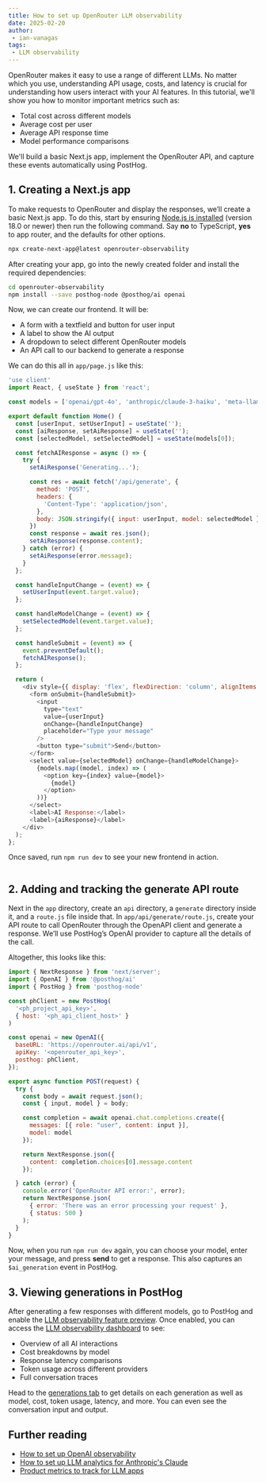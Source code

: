```yaml
---
title: How to set up OpenRouter LLM observability
date: 2025-02-20
author:
 - ian-vanagas
tags:
 - LLM observability
---
```


OpenRouter makes it easy to use a range of different LLMs. No matter which you use, understanding API usage, costs, and latency is crucial for understanding how users interact with your AI features. In this tutorial, we'll show you how to monitor important metrics such as:

- Total cost across different models
- Average cost per user
- Average API response time
- Model performance comparisons

We'll build a basic Next.js app, implement the OpenRouter API, and capture these events automatically using PostHog.

## 1. Creating a Next.js app

To make requests to OpenRouter and display the responses, we’ll create a basic Next.js app. To do this, start by ensuring [Node.js is installed](https://nodejs.dev/en/learn/how-to-install-nodejs/) (version 18.0 or newer) then run the following command. Say **no** to TypeScript, **yes** to app router, and the defaults for other options.

```bash
npx create-next-app@latest openrouter-observability
```

After creating your app, go into the newly created folder and install the required dependencies:

```bash
cd openrouter-observability
npm install --save posthog-node @posthog/ai openai
```

Now, we can create our frontend. It will be:

- A form with a textfield and button for user input
- A label to show the AI output
- A dropdown to select different OpenRouter models
- An API call to our backend to generate a response

We can do this all in `app/page.js` like this:

```js
'use client'
import React, { useState } from 'react';

const models = ['openai/gpt-4o', 'anthropic/claude-3-haiku', 'meta-llama/llama-2-70b-chat'];

export default function Home() {
  const [userInput, setUserInput] = useState('');
  const [aiResponse, setAiResponse] = useState('');
  const [selectedModel, setSelectedModel] = useState(models[0]);

  const fetchAIResponse = async () => {
    try {
      setAiResponse('Generating...');

      const res = await fetch('/api/generate', {
        method: 'POST',
        headers: {
          'Content-Type': 'application/json',
        },
        body: JSON.stringify({ input: userInput, model: selectedModel }),
      })
      const response = await res.json();
      setAiResponse(response.content);
    } catch (error) {
      setAiResponse(error.message);
    }
  };

  const handleInputChange = (event) => {
    setUserInput(event.target.value);
  };

  const handleModelChange = (event) => {
    setSelectedModel(event.target.value);
  };

  const handleSubmit = (event) => {
    event.preventDefault();
    fetchAIResponse();
  };

  return (
    <div style={{ display: 'flex', flexDirection: 'column', alignItems: 'center', justifyContent: 'center', minHeight: '100vh', gap: '20px' }}>
      <form onSubmit={handleSubmit}>
        <input
          type="text"
          value={userInput}
          onChange={handleInputChange}
          placeholder="Type your message"
        />
        <button type="submit">Send</button>
      </form>
      <select value={selectedModel} onChange={handleModelChange}>
        {models.map((model, index) => (
          <option key={index} value={model}>
            {model}
          </option>
        ))}
      </select>
      <label>AI Response:</label>
      <label>{aiResponse}</label>
    </div>
  );
};

```

Once saved, run `npm run dev` to see your new frontend in action.

![]()

## 2. Adding and tracking the generate API route

Next in the `app` directory, create an `api` directory, a `generate` directory inside it, and a `route.js` file inside that. In `app/api/generate/route.js`, create your API route to call OpenRouter through the OpenAPI client and generate a response. We’ll use PostHog’s OpenAI provider to capture all the details of the call.

Altogether, this looks like this:

```js
import { NextResponse } from 'next/server';
import { OpenAI } from '@posthog/ai'
import { PostHog } from 'posthog-node'

const phClient = new PostHog(
  '<ph_project_api_key>',
  { host: '<ph_api_client_host>' }
)

const openai = new OpenAI({
  baseURL: 'https://openrouter.ai/api/v1',
  apiKey: '<openrouter_api_key>',
  posthog: phClient,
});

export async function POST(request) {
  try {
    const body = await request.json();
    const { input, model } = body;

    const completion = await openai.chat.completions.create({
      messages: [{ role: "user", content: input }],
      model: model
    });

    return NextResponse.json({
      content: completion.choices[0].message.content
    });

  } catch (error) {
    console.error('OpenRouter API error:', error);
    return NextResponse.json(
      { error: 'There was an error processing your request' },
      { status: 500 }
    );
  }
}
```

Now, when you run `npm run dev` again, you can choose your model, enter your message, and press **send** to get a response. This also captures an `$ai_generation` event in PostHog.

<ProductScreenshot
  imageLight="https://res.cloudinary.com/dmukukwp6/image/upload/Clean_Shot_2025_02_20_at_14_38_43_2x_ad1da3c171.png"
  imageDark="https://res.cloudinary.com/dmukukwp6/image/upload/Clean_Shot_2025_02_20_at_14_39_10_2x_68549e274d.png"
  alt="PostHog"
  classes="rounded"
/>

## 3. Viewing generations in PostHog

After generating a few responses with different models, go to PostHog and enable the [LLM observability feature preview](https://app.posthog.com/settings/user-feature-previews%3Allm-observability). Once enabled, you can access the [LLM observability dashboard](https://us.posthog.com/llm-observability) to see:

- Overview of all AI interactions
- Cost breakdowns by model
- Response latency comparisons
- Token usage across different providers
- Full conversation traces

<ProductScreenshot
  imageLight="https://res.cloudinary.com/dmukukwp6/image/upload/Clean_Shot_2025_02_20_at_14_42_37_2x_7498348cf0.png"
  imageDark="https://res.cloudinary.com/dmukukwp6/image/upload/Clean_Shot_2025_02_20_at_14_42_23_2x_c65197a963.png"
  alt="PostHog"
  classes="rounded"
/>

Head to the [generations tab](https://us.posthog.com/llm-observability/generations) to get details on each generation as well as model, cost, token usage, latency, and more. You can even see the conversation input and output.

<ProductScreenshot
  imageLight="https://res.cloudinary.com/dmukukwp6/image/upload/Clean_Shot_2025_02_20_at_14_47_59_2x_d4196d55f8.png"
  imageDark="https://res.cloudinary.com/dmukukwp6/image/upload/Clean_Shot_2025_02_20_at_14_48_10_2x_70d634cef9.png"
  alt="PostHog"
  classes="rounded"
/>

## Further reading

- [How to set up OpenAI observability](/tutorials/openai-observability)
- [How to set up LLM analytics for Anthropic's Claude](/tutorials/anthropic-analytics)
- [Product metrics to track for LLM apps](/product-engineers/llm-product-metrics)